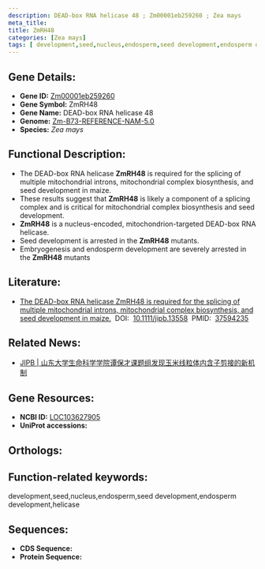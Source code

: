 ```yaml
---
description: DEAD-box RNA helicase 48 ; Zm00001eb259260 ; Zea mays
meta_title:
title: ZmRH48
categories: [Zea mays]
tags: [ development,seed,nucleus,endosperm,seed development,endosperm development,helicase ]
---
```


## Gene Details:
- **Gene ID:**	[Zm00001eb259260]()
- **Gene Symbol:** ZmRH48
- **Gene Name:** DEAD-box RNA helicase 48
- **Genome:** [Zm-B73-REFERENCE-NAM-5.0]()
- **Species:** *Zea mays*

## Functional Description:
   - The DEAD-box RNA helicase **ZmRH48** is required for the splicing of multiple mitochondrial introns, mitochondrial complex biosynthesis, and seed development in maize.
   - These results suggest that **ZmRH48** is likely a component of a splicing complex and is critical for mitochondrial complex biosynthesis and seed development.
   - **ZmRH48** is a nucleus-encoded, mitochondrion-targeted DEAD-box RNA helicase.
   - Seed development is arrested in the **ZmRH48** mutants.
   - Embryogenesis and endosperm development are severely arrested in the **ZmRH48** mutants

## Literature:
   - [The DEAD-box RNA helicase ZmRH48 is required for the splicing of multiple mitochondrial introns, mitochondrial complex biosynthesis, and seed development in maize.]( https://onlinelibrary.wiley.com/doi/10.1111/jipb.13558)&nbsp;&nbsp;DOI:&nbsp;&nbsp;[10.1111/jipb.13558](https://onlinelibrary.wiley.com/doi/10.1111/jipb.13558)&nbsp;&nbsp;PMID:&nbsp;&nbsp;[37594235](https://pubmed.ncbi.nlm.nih.gov/37594235/)

## Related News:
   - [JIPB | 山东大学生命科学学院谭保才课题组发现玉米线粒体内含子剪接的新机制](https://mp.weixin.qq.com/s/FeKvLgvu4YwHVaA0vxAxHw)

## Gene Resources:
- **NCBI ID:** [LOC103627905](https://www.ncbi.nlm.nih.gov/gene/?term=LOC103627905)
- **UniProt accessions:** [](https://www.uniprot.org/uniprotkb//entry)

## Orthologs:

## Function-related keywords:
development,seed,nucleus,endosperm,seed development,endosperm development,helicase

## Sequences:
- **CDS Sequence:**
- **Protein Sequence:**
